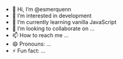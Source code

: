 - 👋 Hi, I’m @esmerquenn
- 👀 I’m interested in development
- 🌱 I’m currently learning vanilla JavaScript
- 💞️ I’m looking to collaborate on ...
- 📫 How to reach me ...
- 😄 Pronouns: ...
- ⚡ Fun fact: ...

<!---
esmerquenn/esmerquenn is a ✨ special ✨ repository because its `README.md` (this file) appears on your GitHub profile.
You can click the Preview link to take a look at your changes.
--->
